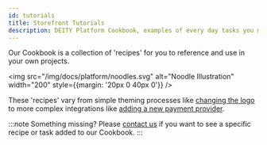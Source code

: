 ```yaml
---
id: tutorials
title: Storefront Tutorials
description: DEITY Platform Cookbook, examples of every day tasks you might need to do when building your app
---
```


Our Cookbook is a collection of 'recipes' for you to reference and use in your own projects.

<img src="/img/docs/platform/noodles.svg" alt="Noodle Illustration" width="200" style={{margin: '20px 0 40px 0'}} />

These 'recipes' vary from simple theming processes like [changing the logo](client/change-logo) to more complex integrations like [adding a new payment provider](integrations/braintree).


:::note Something missing?
Please [contact us](https://deity.io/contact) if you want to see a specific recipe or task added to our Cookbook.
:::
